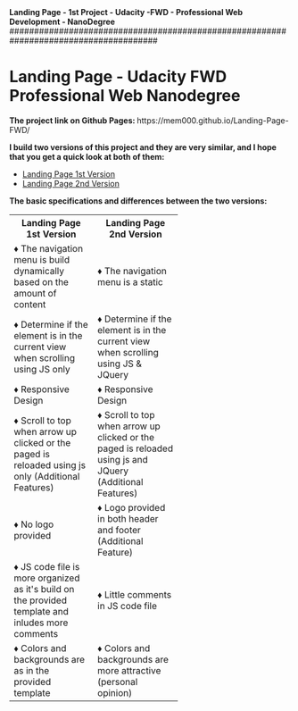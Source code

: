<strong> 
Landing Page - 1st Project - Udacity -FWD - Professional Web Development - NanoDegree
</strong>
######################################################################################
<body>
    <h1>
        Landing Page - Udacity FWD Professional Web Nanodegree
    </h1>
    <p> 
        <strong>
            The project link on Github Pages:
        </strong>
        https://mem000.github.io/Landing-Page-FWD/
    </p>
    <p>
        <strong>
            I build two versions of this project and they are very similar,
            and I hope that you get a quick look at both of them:
        </strong>
    </p>
    <ul>
        <li>
            <a href="https://mem000.github.io/Landing-Page-FWD/LandingPage1.html" target="_blank">Landing Page 1st Version</a>
        </li>
        <li>
            <a href="https://mem000.github.io/Landing-Page-FWD/LandingPage2.html" target="_blank">Landing Page 2nd Version</a>
        </li>
    </ul>
    <p>
        <strong>
            The basic specifications and differences between the two versions:
        </strong>
    </p>
    <table style="width:60%">
        <tr>
            <th>Landing Page 1st Version</th>
            <th>Landing Page 2nd Version</th>
        </tr>
        <tr>
            <td>&#9830; The navigation menu is build dynamically based on the amount of content </td>
            <td>&#9830; The navigation menu is a static</td>
        </tr>
        <tr>
            <td>&#9830; Determine if the element is in the current view when scrolling using JS only</td>
            <td>&#9830; Determine if the element is in the current view when scrolling using JS & JQuery</td>
        </tr>
        <tr>
            <td>&#9830; Responsive Design</td>
            <td>&#9830; Responsive Design</td>
        </tr>
        <tr>
            <td>
                &#9830; Scroll to top when arrow up clicked or the paged is reloaded using js only (Additional Features)
            </td>
            <td>
                &#9830; Scroll to top when arrow up clicked or the paged is reloaded using js and JQuery (Additional Features)
            </td>
        </tr>
        <tr>
            <td>&#9830; No logo provided</td>
            <td>&#9830; Logo provided in both header and footer (Additional Feature)</td>
        </tr>
        <tr>
            <td>
                &#9830; JS code file is more organized as it's build on the provided template and inludes more comments
            </td>
            <td>&#9830; Little comments in JS code file</td>
        </tr>
        <tr>
            <td>&#9830; Colors and backgrounds are as in the provided template </td>
            <td>&#9830; Colors and backgrounds are more attractive (personal opinion)</td>
        </tr>
    </table>

</body>
